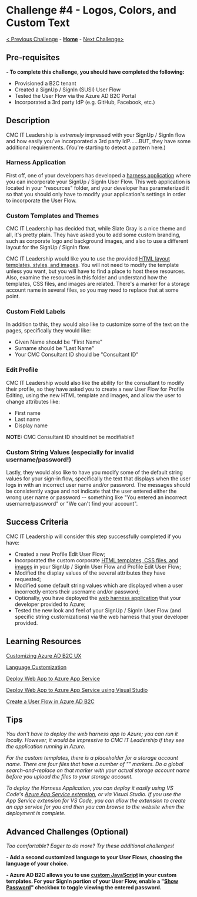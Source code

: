 # Challenge \#4 - Logos, Colors, and Custom Text

[< Previous Challenge](./03-external-idp.md) - **[Home](../readme.md)** - [Next Challenge>](./05-claims-enrichment.md)

## Pre-requisites

**- To complete this challenge, you should have completed the following:**

- Provisioned a B2C tenant
- Created a SignUp / SignIn (SUSI) User Flow
- Tested the User Flow via the Azure AD B2C Portal
- Incorporated a 3rd party IdP (e.g. GitHub, Facebook, etc.)

## Description

CMC IT Leadership is _extremely_ impressed with your SignUp / SignIn flow and how easily you've incorporated a 3rd party IdP......BUT, they have some additional requirements. (You're starting to detect a pattern here.)

### Harness Application

First off, one of your developers has developed a [harness application](./Resources/HarnessApp/README.md) where you can incorporate your SignUp / SignIn User Flow. This web application is located in your "resources" folder, and your developer has parameterized it so that you should only have to modify your application's settings in order to incorporate the User Flow.

### Custom Templates and Themes

CMC IT Leadership has decided that, while Slate Gray is a nice theme and all, it's pretty plain. They have asked you to add some custom branding, such as corporate logo and background images, and also to use a different layout for the SignUp / SignIn flow.

CMC IT Leadership would like you to use the provided [HTML layout templates, styles, and images](./Resources/PageTemplates). You will not need to modify the template unless you want, but you will have to find a place to host these resources. Also, examine the resources in this folder and understand how the templates, CSS files, and images are related. There's a marker for a storage account name in several files, so you may need to replace that at some point.

### Custom Field Labels

In addition to this, they would also like to customize some of the text on the pages, specifically they would like:

- Given Name should be "First Name"
- Surname should be "Last Name"
- Your CMC Consultant ID should be "Consultant ID"

### Edit Profile

CMC IT Leadership would also like the ability for the consultant to modify their profile, so they have asked you to create a new User Flow for Profile Editing, using the new HTML template and images, and allow the user to change attributes like:

- First name
- Last name
- Display name

**NOTE:** CMC Consultant ID should not be modifiable!!

### Custom String Values (especially for invalid username/password!)

Lastly, they would also like to have you modify some of the default string values for your sign-in flow, specifically the text that displays when the user logs in with an incorrect user name and/or password. The messages should be consistently vague and not indicate that the user entered either the wrong user name or password -- something like "You entered an incorrect username/password" or "We can't find your account".

## Success Criteria

CMC IT Leadership will consider this step successfully completed if you have:

- Created a new Profile Edit User Flow;
- Incorporated the custom corporate [HTML templates, CSS files, and images](./Resources/PageTemplates) in your SignUp / SignIn User Flow and Profile Edit User Flow;
- Modified the display values of the several attributes they have requested;
- Modified some default string values which are displayed when a user incorrectly enters their username and/or password;
- Optionally, you have deployed the [web harness application](./Resources/HarnessApp/) that your developer provided to Azure;
- Tested the new look and feel of your SignUp / SignIn User Flow (and specific string customizations) via the web harness that your developer provided.

## Learning Resources

[Customizing Azure AD B2C UX](https://docs.microsoft.com/en-us/azure/active-directory-b2c/customize-ui-overview#custom-html-and-css)

[Language Customization](https://docs.microsoft.com/en-us/azure/active-directory-b2c/user-flow-language-customization)

[Deploy Web App to Azure App Service](https://docs.microsoft.com/en-us/aspnet/core/host-and-deploy/azure-apps/?view=aspnetcore-5.0&tabs=visual-studio)

[Deploy Web App to Azure App Service using Visual Studio](https://docs.microsoft.com/en-US/visualstudio/deployment/quickstart-deploy-to-azure?view=vs-2019)

[Create a User Flow in Azure AD B2C](https://docs.microsoft.com/en-us/azure/active-directory-b2c/create-user-flow)

## Tips

_You don't have to deploy the web harness app to Azure; you can run it locally. However, it would be impressive to CMC IT Leadership if they see the application running in Azure._

_For the custom templates, there is a placeholder for a storage account name. There are four files that have a number of "<your-storage-account-name>" markers. Do a global search-and-replace on that marker with your actual storage account name before you upload the files to your storage account._

_To deploy the Harness Application, you can deploy it easily using VS Code's [Azure App Service extension](https://marketplace.visualstudio.com/items?itemName=ms-azuretools.vscode-azureappservice), or via Visual Studio. If you use the App Service extension for VS Code, you can allow the extension to create an app service for you and then you can browse to the website when the deployment is complete._

## Advanced Challenges (Optional)

_Too comfortable? Eager to do more? Try these additional challenges!_

**- Add a second customized language to your User Flows, choosing the language of your choice.**

**- Azure AD B2C allows you to use [custom JavaScript](https://docs.microsoft.com/en-us/azure/active-directory-b2c/user-flow-javascript-overview) in your custom templates. For your SignIn portion of your User Flow, enable a "[Show Password](https://docs.microsoft.com/en-us/azure/active-directory-b2c/javascript-samples#show-or-hide-a-password)" checkbox to toggle viewing the entered password.**
